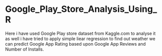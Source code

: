 # Google_Play_Store_Analysis_Using_R
Here i have used Google Play store dataset from Kaggle.com to analyse it as well i have tried to apply simple liear regression to find out weather we can predict Google App Rating based upon Google App Reviews and Number of Installs.
